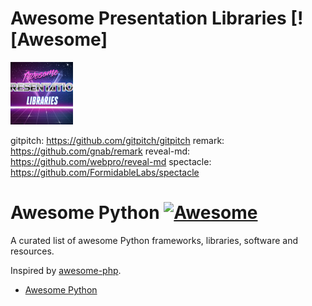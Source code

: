 # Awesome Presentation Libraries [![Awesome]
![](PhotoFunia-1509223700.jpg)

gitpitch:  https://github.com/gitpitch/gitpitch
remark:  https://github.com/gnab/remark
reveal-md:  https://github.com/webpro/reveal-md
spectacle:  https://github.com/FormidableLabs/spectacle
   
# Awesome Python [![Awesome](https://cdn.rawgit.com/sindresorhus/awesome/d7305f38d29fed78fa85652e3a63e154dd8e8829/media/badge.svg)](https://github.com/sindresorhus/awesome)

A curated list of awesome Python frameworks, libraries, software and resources.

Inspired by [awesome-php](https://github.com/ziadoz/awesome-php).

- [Awesome Python](#awesome-python)
